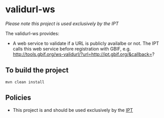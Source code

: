 # validurl-ws
*Please note this project is used exclusively by the IPT*

The validurl-ws provides:
 * A web service to validate if a URL is publicly availalbe or not. The IPT calls this web service before registration with GBIF, e.g. http://tools.gbif.org/ws-validurl/?url=http://ipt.gbif.org/&callback=?

## To build the project
```
mvn clean install
```

## Policies
 * This project is and should be used exclusively by the [IPT](https://github.com/gbif/ipt)

